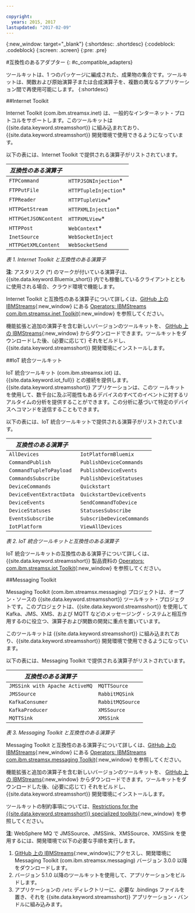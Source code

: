 ```yaml
---

copyright:
  years: 2015, 2017
lastupdated: "2017-02-09"
---
```


<!-- Attribute definitions --> 
{:new_window: target="_blank"}
{:shortdesc: .shortdesc}
{:codeblock: .codeblock}
{:screen: .screen}
{:pre: .pre}

#互換性のあるアダプター
{: #c_compatible_adapters}


ツールキットは、1 つのパッケージに編成された、成果物の集合です。ツールキットは、関数および原始演算子または合成演算子を、複数の異なるアプリケーション間で再使用可能にします。
{:shortdesc}

##Internet Toolkit

Internet Toolkit (com.ibm.streamsx.inet) は、一般的なインターネット・プロトコルをサポートします。このツールキットは {{site.data.keyword.streamsshort}} に組み込まれており、{{site.data.keyword.streamsshort}} 開発環境で使用できるようになっています。

以下の表には、Internet Toolkit で提供される演算子がリストされています。


| ***互換性のある演算子*** | 							           |
| ---------------------------| ----------------------- |
| `FTPCommand` 	   		 	     |	`HTTPJSONInjection`*   | 	 	 	
|  `FTPPutFile`				       |	`HTTPTupleInjection`*	 |
| `FTPReader`    	 		       | 	`HTTPTupleView`*		   |
| `HTTPGetStream`			       | 	`HTTPXMLInjection`*		 |
| `HTTPGetJSONContent`	 	   |  `HTTPXMLView`*			 	 |
| `HTTPPost`				         |  `WebContext`*				   |
| `InetSource`				       |  `WebSocketInject`			 |
| `HTTPGetXMLContent`		     |  `WebSocketSend`			 	 |

*表 1. Internet Toolkit と互換性のある演算子*

**注**: アスタリスク (*) のマークが付いている演算子は、{{site.data.keyword.Bluemix_short}} 内でも稼働しているクライアントとともに使用される場合、クラウド環境で機能します。

Internet Toolkit と互換性のある演算子について詳しくは、[GitHub 上の IBMStreams](https://github.com/IBMStreams){:new_window} にある [Operators: IBMStreams com.ibm.streamsx.inet Toolkit](http://ibmstreams.github.io/streamsx.inet/com.ibm.streamsx.inet/doc/spldoc/html/toolkits/ix$Operator.html){:new_window} を参照してください。

機能拡張と追加の演算子を含む新しいバージョンのツールキットを、
[GitHub 上の IBMStreams](https://github.com/IBMStreams){:new_window} からダウンロードできます。ツールキットをダウンロードした後、(必要に応じて) それをビルドし、{{site.data.keyword.streamsshort}} 開発環境にインストールします。

##IoT 統合ツールキット

IoT 統合ツールキット (com.ibm.streamsx.iot) は、{{site.data.keyword.iot_full}} との接続を提供します。{{site.data.keyword.streamsshort}} アプリケーションは、このツ
ールキットを使用して、数千台に及ぶ可能性もあるデバイスのすべてのイベントに対するリアルタイムの分析を提供することができます。この分析に基づいて特定のデバイスへコマンドを送信することもできます。

以下の表には、IoT 統合ツールキットで提供される演算子がリストされています。


| ***互換性のある演算子*** | 							               |
| ---------------------------| --------------------------- |
| `AllDevices` 	   			     |	`IotPlatformBluemix`  		 | 	 	 	
| `CommandPublish`		 	     |	`PublishDeviceCommands`		 |
| `CommandTupleToPayload`	   | 	`PublishDeviceEvents`	 	   |
| `CommandsSubscribe`	 	     | 	`PublishDeviceStatuses`		 |
| `DeviceCommands`	 	 	     |  `Quickstart`				       |
| `DeviceEventExtractData`	 |  `QuickstartDeviceEvents`	 |
| `DeviceEvents`			       |  `SendCommandToDevice`		   |
| `DeviceStatuses`		 	     |  `StatusesSubscribe`			   |
| `EventsSubscribe`			     |  `SubscribeDeviceCommands`	 |
| `IotPlatform`				       |  `ViewAllDevices`			     |

*表 2. IoT 統合ツールキットと互換性のある演算子*

IoT 統合ツールキットの互換性のある演算子について詳しくは、
{{site.data.keyword.streamsshort}} 製品資料の
[Operators:
com.ibm.streamsx.iot Toolkit](http://www.ibm.com/support/knowledgecenter/SSCRJU_4.2.0/com.ibm.streams.toolkits.doc/spldoc/dita/tk$com.ibm.streamsx.iot/ix$Operator.html?lang=en){:new_window} を参照してください。

##Messaging Toolkit

Messaging Toolkit (com.ibm.streamsx.messaging) プロジェクトは、オープン・ソースの {{site.data.keyword.streamsshort}} ツールキット・プロジェクトです。このプロジェクトは、{{site.data.keyword.streamsshort}} を使用して Kafka、JMS、XMS、および MQTT などのメッセージング・システムと相互作用するのに役立つ、演算子および関数の開発に重点を置いています。 

このツールキットは {{site.data.keyword.streamsshort}} に組み込まれており、{{site.data.keyword.streamsshort}} 開発環境で使用できるようになっています。

以下の表には、Messaging Toolkit で提供される演算子がリストされています。


| ***互換性のある演算子*** 		    | 						       |
| ---------------------------------	| ------------------ |
| `JMSSink with Apache ActiveMQ`   	|	`MQTTSource`  	   | 	 	 	
| `JMSSource`		 	 			            |	`RabbitMQSink`		 |
| `KafkaConsumer`	 				          | `RabbitMQSource`	 |
| `KafkaProducer`	 	 			          | `XMSSource`	       |
| `MQTTSink`	 	 	 			            |  `XMSSink`				 |

*表 3. Messaging Toolkit と互換性のある演算子*

Messaging Toolkit と互換性のある演算子について詳しくは、[GitHub 上の IBMStreams](https://github.com/IBMStreams){:new_window} にある [Operators: IBMStreams com.ibm.streamsx.messaging Toolkit](http://ibmstreams.github.io/streamsx.messaging/com.ibm.streamsx.messaging/doc/spldoc/html/toolkits/ix$Operator.html){:new_window} を参照してください。

機能拡張と追加の演算子を含む新しいバージョンのツールキットを、
[GitHub 上の IBMStreams](https://github.com/IBMStreams){:new_window} からダウンロードできます。ツールキットをダウンロードした後、(必要に応じて) それをビルドし、{{site.data.keyword.streamsshort}} 開発環境にインストールします。

ツールキットの制約事項については、[Restrictions for the {{site.data.keyword.streamsshort}} specialized toolkits](http://www.ibm.com/support/knowledgecenter/SSCRJU_4.2.0/com.ibm.streams.install.doc/doc/ibminfospherestreams-install-toolkit-restrictions.html){:new_window} を参照してください。

**注**: WebSphere MQ で JMSSource、JMSSink、XMSSource、XMSSink を使用するには、開発環境で以下の必要な手順を実行します。 

1. [GitHub 上の IBMStreams](https://github.com/IBMStreams){:new_window}にアクセスし、開発環境に Messaging Toolkit (com.ibm.streamsx.messaging) バージョン 3.0.0 以降をダウンロードします。
2. バージョン 5.1.0 以降のツールキットを使用して、アプリケーションをビルドします。
3. アプリケーションの `/etc` ディレクトリーに、必要な .bindings ファイルを置き、それを {{site.data.keyword.streamsshort}} アプリケーション・バンドルに組み込みます。
